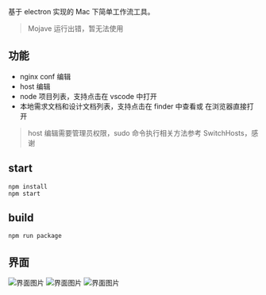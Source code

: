 基于 electron 实现的 Mac 下简单工作流工具。

> Mojave 运行出错，暂无法使用

## 功能

- nginx conf 编辑
- host 编辑
- node 项目列表，支持点击在 vscode 中打开
- 本地需求文档和设计文档列表，支持点击在 finder 中查看或 在浏览器直接打开

> host 编辑需要管理员权限，sudo 命令执行相关方法参考 SwitchHosts，感谢

## start

```shell
npm install
npm start
```

## build

```shell
npm run package
```

## 界面

![界面图片](https://github.com/iblq/WF/blob/master/assets/wf1.png)
![界面图片](https://github.com/iblq/WF/blob/master/assets/wf2.png)
![界面图片](https://github.com/iblq/WF/blob/master/assets/wf3.png)
